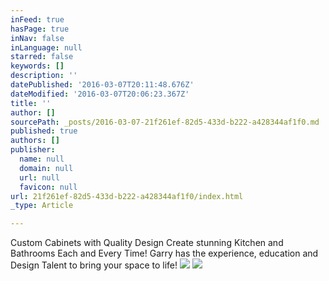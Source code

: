 ```yaml
---
inFeed: true
hasPage: true
inNav: false
inLanguage: null
starred: false
keywords: []
description: ''
datePublished: '2016-03-07T20:11:48.676Z'
dateModified: '2016-03-07T20:06:23.367Z'
title: ''
author: []
sourcePath: _posts/2016-03-07-21f261ef-82d5-433d-b222-a428344af1f0.md
published: true
authors: []
publisher:
  name: null
  domain: null
  url: null
  favicon: null
url: 21f261ef-82d5-433d-b222-a428344af1f0/index.html
_type: Article

---
```

Custom Cabinets with Quality Design Create stunning Kitchen and Bathrooms Each and Every Time! Garry has the experience, education and Design Talent to bring your space to life!
![](https://the-grid-user-content.s3-us-west-2.amazonaws.com/8d479738-91a2-46db-a0f6-9398facd56df.jpg)
![](https://the-grid-user-content.s3-us-west-2.amazonaws.com/d4780b91-7673-43af-a367-15590a04a72a.jpg)